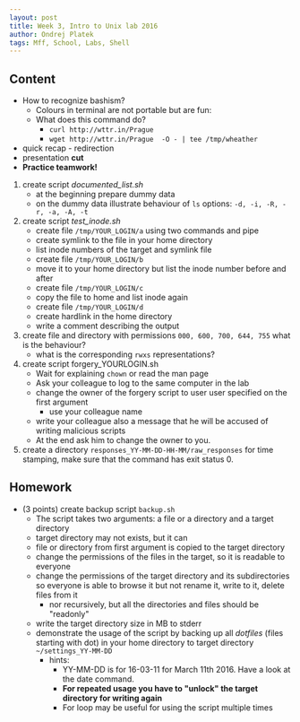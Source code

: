 ```yaml
---
layout: post
title: Week 3, Intro to Unix lab 2016
author: Ondrej Platek
tags: Mff, School, Labs, Shell
---
```


## Content 
- How to recognize bashism?
    - Colours in terminal are not portable but are fun:
    - What does this command do?
        - `curl http://wttr.in/Prague`
        - `wget http://wttr.in/Prague  -O - | tee /tmp/wheather` 
- quick recap - redirection
- presentation **cut**
- **Practice teamwork!**
1. create script *documented_list.sh*
    - at the beginning prepare dummy data
    - on the dummy data illustrate behaviour of `ls` options: `-d, -i, -R, -r, -a, -A, -t`
2. create script *test_inode.sh*
    - create file `/tmp/YOUR_LOGIN/a` using two commands and pipe
    - create symlink to the file in your home directory
    - list inode numbers of the target and symlink file
    - create file `/tmp/YOUR_LOGIN/b`
    - move it to your home directory but list the inode number before and after
    - create file `/tmp/YOUR_LOGIN/c`
    - copy the file to home and list inode again
    - create file `/tmp/YOUR_LOGIN/d`
    - create hardlink in the home directory
    - write a comment describing the output
3. create file and directory with permissions `000, 600, 700, 644, 755` what is the behaviour?
    - what is the corresponding `rwxs` representations?
4. create script forgery_YOURLOGIN.sh
    - Wait for explaining `chown` or read the man page
    - Ask your colleague to log to the same computer in the lab
    - change the owner of the forgery script to user user specified on the first argument
        - use your colleague name
    - write your colleague also  a message that he will be accused of writing malicious scripts
    - At the end ask him to change the owner to you.
5. create a directory `responses_YY-MM-DD-HH-MM/raw_responses` for time stamping, make sure that the command has exit status 0.

## Homework
- (3 points) create backup script `backup.sh`
    - The script takes two arguments: a file or a directory and a target directory
    - target directory may not exists, but it can
    - file or directory from first argument is copied to the target directory
    - change the permissions of the files in the target, so it is readable to everyone
    - change the permissions of the target directory and its subdirectories so everyone is able to browse it but not rename it, write to it, delete files from it
        - nor recursively, but all the directories and files should be "readonly"
    - write the target directory size in MB to stderr
    - demonstrate the usage of the script by backing up all *dotfiles* (files starting with dot) in your home directory to target directory `~/settings_YY-MM-DD`
        - hints:
            - YY-MM-DD is for 16-03-11 for March 11th 2016. Have a look at the date command.
            - **For repeated usage you have to "unlock" the target directory for writing again**
            - For loop may be useful for using the script multiple times
